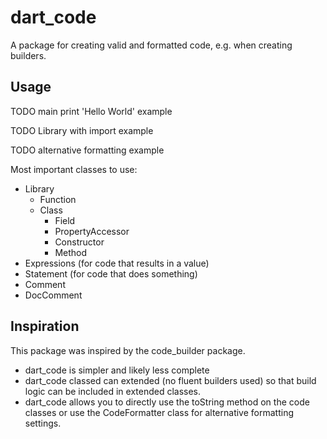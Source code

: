 # dart_code

A package for creating valid and formatted code, e.g. when creating builders.

## Usage

TODO  main print 'Hello World' example

TODO Library with import example

TODO alternative formatting example

Most important classes to use:
- Library
  - Function
  - Class
    - Field
    - PropertyAccessor
    - Constructor
    - Method
- Expressions (for code that results in a value)
- Statement (for code that does something)
- Comment
- DocComment


## Inspiration

This package was inspired by the code_builder package.
- dart_code is simpler and likely less complete
- dart_code classed can extended (no fluent builders used) so that build logic can be included in extended classes.
- dart_code allows you to directly use the toString method on the code classes or use the CodeFormatter class for alternative formatting settings.